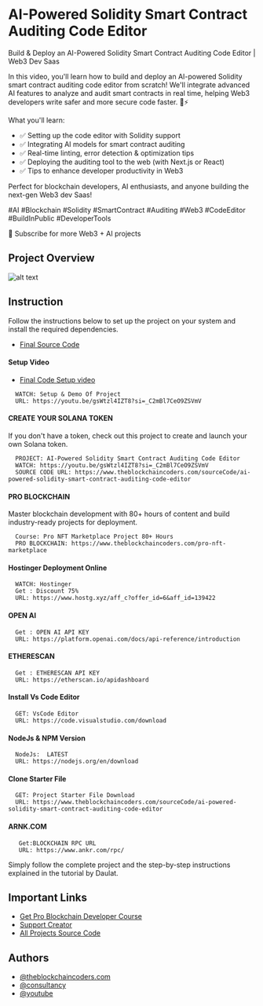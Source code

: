 # AI-Powered Solidity Smart Contract Auditing Code Editor

Build & Deploy an AI-Powered Solidity Smart Contract Auditing Code Editor | Web3 Dev Saas

In this video, you'll learn how to build and deploy an AI-powered Solidity smart contract auditing code editor from scratch! We'll integrate advanced AI features to analyze and audit smart contracts in real time, helping Web3 developers write safer and more secure code faster. 🔐⚡

What you'll learn:

- ✅ Setting up the code editor with Solidity support
- ✅ Integrating AI models for smart contract auditing
- ✅ Real-time linting, error detection & optimization tips
- ✅ Deploying the auditing tool to the web (with Next.js or React)
- ✅ Tips to enhance developer productivity in Web3

Perfect for blockchain developers, AI enthusiasts, and anyone building the next-gen Web3 dev Saas!

#AI #Blockchain #Solidity #SmartContract #Auditing #Web3 #CodeEditor #BuildInPublic #DeveloperTools

🔔 Subscribe for more Web3 + AI projects

## Project Overview

![alt text](https://www.daulathussain.com/wp-content/uploads/2025/04/AI-Powered-Solidity-Smart-Contract-Auditing-Code-Editor.jpg)

## Instruction

Follow the instructions below to set up the project on your system and install the required dependencies.

- [Final Source Code](https://www.theblockchaincoders.com/sourceCode/ai-powered-solidity-smart-contract-auditing-code-editor)

#### Setup Video

- [Final Code Setup video](https://youtu.be/gsWtzl4IZT8?si=_C2mBl7CeO9ZSVmV)

```
  WATCH: Setup & Demo Of Project
  URL: https://youtu.be/gsWtzl4IZT8?si=_C2mBl7CeO9ZSVmV
```

#### CREATE YOUR SOLANA TOKEN

If you don't have a token, check out this project to create and launch your own Solana token.

```
  PROJECT: AI-Powered Solidity Smart Contract Auditing Code Editor
  WATCH: https://youtu.be/gsWtzl4IZT8?si=_C2mBl7CeO9ZSVmV
  SOURCE CODE URL: https://www.theblockchaincoders.com/sourceCode/ai-powered-solidity-smart-contract-auditing-code-editor
```

#### PRO BLOCKCHAIN

Master blockchain development with 80+ hours of content and build industry-ready projects for deployment.

```
  Course: Pro NFT Marketplace Project 80+ Hours
  PRO BLOCKCHAIN: https://www.theblockchaincoders.com/pro-nft-marketplace
```

#### Hostinger Deployment Online

```
  WATCH: Hostinger
  Get : Discount 75%
  URL: https://www.hostg.xyz/aff_c?offer_id=6&aff_id=139422
```

#### OPEN AI

```
  Get : OPEN AI API KEY
  URL: https://platform.openai.com/docs/api-reference/introduction
```

#### ETHERESCAN

```
  Get : ETHERESCAN API KEY
  URL: https://etherscan.io/apidashboard
```

#### Install Vs Code Editor

```
  GET: VsCode Editor
  URL: https://code.visualstudio.com/download
```

#### NodeJs & NPM Version

```
  NodeJs:  LATEST
  URL: https://nodejs.org/en/download
```

#### Clone Starter File

```
  GET: Project Starter File Download
  URL: https://www.theblockchaincoders.com/sourceCode/ai-powered-solidity-smart-contract-auditing-code-editor
```

#### ARNK.COM

```
   Get:BLOCKCHAIN RPC URL
   URL: https://www.ankr.com/rpc/
```

Simply follow the complete project and the step-by-step instructions explained in the tutorial by Daulat.

## Important Links

- [Get Pro Blockchain Developer Course](https://www.theblockchaincoders.com/pro-nft-marketplace)
- [Support Creator](https://bit.ly/Support-Creator)
- [All Projects Source Code](https://www.theblockchaincoders.com/SourceCode)

## Authors

- [@theblockchaincoders.com](https://www.theblockchaincoders.com/)
- [@consultancy](https://www.theblockchaincoders.com/consultancy)
- [@youtube](https://www.youtube.com/@daulathussain)
